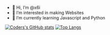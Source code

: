 - 👋 Hi, I’m @x6i
- 👀 I’m interested in making Websites
- 🌱 I’m currently learning Javascript and Python


[![Coders's GitHub stats](https://github-readme-stats.vercel.app/api?username=x6i)](https://github.com/x61/x61)
[![Top Langs](https://github-readme-stats.vercel.app/api/top-langs/?username=x6i&layout=compact)](https://github.com/x6i/x6i)

               
<!---
x6i/x6i is a ✨ special ✨ repository because its `README.md` (this file) appears on your GitHub profile.
You can click the Preview link to take a look at your changes.
--->
